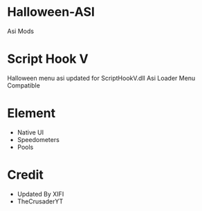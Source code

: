 # Halloween-ASI
Asi Mods

# Script Hook V

Halloween menu asi updated for ScriptHookV.dll Asi Loader Menu Compatible

# Element 
- Native UI
- Speedometers
- Pools

# Credit
- Updated By XIFI
- TheCrusaderYT

